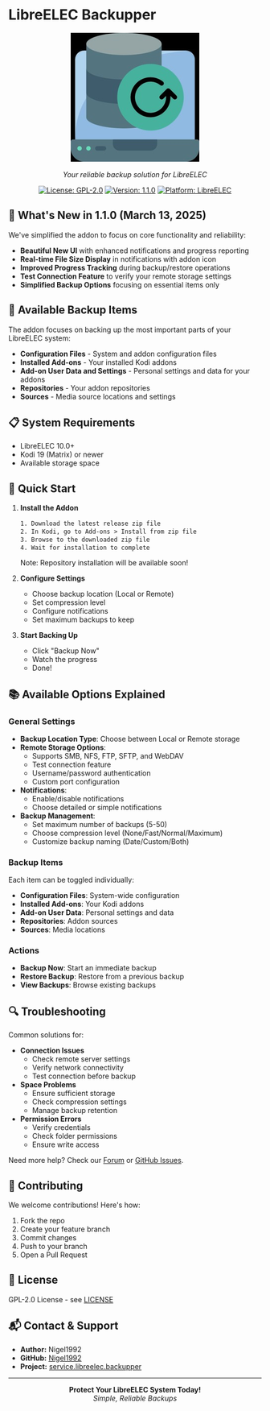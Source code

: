 # LibreELEC Backupper

<div align="center">

![LibreELEC Backupper Logo](service.libreelec.backupper/resources/icon.png)

*Your reliable backup solution for LibreELEC*

[![License: GPL-2.0](https://img.shields.io/badge/License-GPL%20v2-blue.svg)](LICENSE)
[![Version: 1.1.0](https://img.shields.io/badge/Version-1.1.0-green.svg)](service.libreelec.backupper/addon.xml)
[![Platform: LibreELEC](https://img.shields.io/badge/Platform-LibreELEC-red.svg)](https://libreelec.tv/)

</div>

## 🎯 What's New in 1.1.0 (March 13, 2025)

We've simplified the addon to focus on core functionality and reliability:

- **Beautiful New UI** with enhanced notifications and progress reporting
- **Real-time File Size Display** in notifications with addon icon
- **Improved Progress Tracking** during backup/restore operations
- **Test Connection Feature** to verify your remote storage settings
- **Simplified Backup Options** focusing on essential items only

## 🚀 Available Backup Items

The addon focuses on backing up the most important parts of your LibreELEC system:

- **Configuration Files** - System and addon configuration files
- **Installed Add-ons** - Your installed Kodi addons
- **Add-on User Data and Settings** - Personal settings and data for your addons
- **Repositories** - Your addon repositories
- **Sources** - Media source locations and settings

## 📋 System Requirements

- LibreELEC 10.0+
- Kodi 19 (Matrix) or newer
- Available storage space

## 🔧 Quick Start

1. **Install the Addon**
   ```
   1. Download the latest release zip file
   2. In Kodi, go to Add-ons > Install from zip file
   3. Browse to the downloaded zip file
   4. Wait for installation to complete
   ```
   Note: Repository installation will be available soon!

2. **Configure Settings**
   - Choose backup location (Local or Remote)
   - Set compression level
   - Configure notifications
   - Set maximum backups to keep

3. **Start Backing Up**
   - Click "Backup Now"
   - Watch the progress
   - Done!

## 📚 Available Options Explained

### General Settings
- **Backup Location Type**: Choose between Local or Remote storage
- **Remote Storage Options**: 
  - Supports SMB, NFS, FTP, SFTP, and WebDAV
  - Test connection feature
  - Username/password authentication
  - Custom port configuration
- **Notifications**:
  - Enable/disable notifications
  - Choose detailed or simple notifications
- **Backup Management**:
  - Set maximum number of backups (5-50)
  - Choose compression level (None/Fast/Normal/Maximum)
  - Customize backup naming (Date/Custom/Both)

### Backup Items
Each item can be toggled individually:
- **Configuration Files**: System-wide configuration
- **Installed Add-ons**: Your Kodi addons
- **Add-on User Data**: Personal settings and data
- **Repositories**: Addon sources
- **Sources**: Media locations

### Actions
- **Backup Now**: Start an immediate backup
- **Restore Backup**: Restore from a previous backup
- **View Backups**: Browse existing backups

## 🔍 Troubleshooting

Common solutions for:
- **Connection Issues**
  - Check remote server settings
  - Verify network connectivity
  - Test connection before backup
- **Space Problems**
  - Ensure sufficient storage
  - Check compression settings
  - Manage backup retention
- **Permission Errors**
  - Verify credentials
  - Check folder permissions
  - Ensure write access

Need more help? Check our [Forum](https://forum.libreelec.tv/) or [GitHub Issues](https://github.com/Nigel1992/service.libreelec.backupper/issues).

## 🤝 Contributing

We welcome contributions! Here's how:

1. Fork the repo
2. Create your feature branch
3. Commit changes
4. Push to your branch
5. Open a Pull Request

## 📜 License

GPL-2.0 License - see [LICENSE](LICENSE)

## 📬 Contact & Support

- **Author:** Nigel1992
- **GitHub:** [Nigel1992](https://github.com/Nigel1992)
- **Project:** [service.libreelec.backupper](https://github.com/Nigel1992/service.libreelec.backupper)

---

<div align="center">
  <b>Protect Your LibreELEC System Today!</b><br>
  <i>Simple, Reliable Backups</i>
</div>
